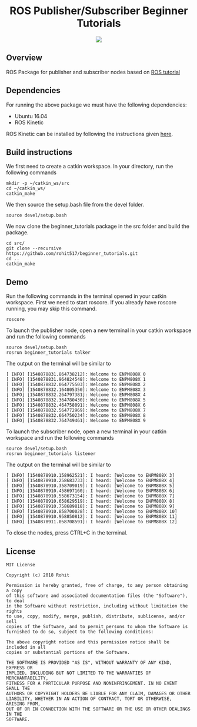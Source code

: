 <h1 align="center"> ROS Publisher/Subscriber Beginner Tutorials </h1>
<p align="center">
<a href='https://github.com/rohit517/beginner_tutorials/blob/master/LICENSE'><img src='https://img.shields.io/badge/license-MIT-blue.svg'/></a>
</p>

## Overview

ROS Package for publisher and subscriber nodes based on [ROS tutorial](http://wiki.ros.org/ROS/Tutorials/WritingPublisherSubscriber%28c%2B%2B%29) 

## Dependencies
For running the above package we must have the following dependencies:

- Ubuntu 16.04
- ROS Kinetic

ROS Kinetic can be installed by following the instructions given [here](http://wiki.ros.org/kinetic/Installation). 

## Build instructions

We first need to create a catkin workspace. In your directory, run the following commands
```
mkdir -p ~/catkin_ws/src
cd ~/catkin_ws/
catkin_make
```
We then source the setup.bash file from the devel folder.
```
source devel/setup.bash
```
We now clone the beginner_tutorials package in the src folder and build the package.
```
cd src/
git clone --recursive https://github.com/rohit517/beginner_tutorials.git
cd ..
catkin_make
```

## Demo

Run the following commands in the terminal opened in your catkin workspace. First we need to start roscore. If you already have
roscore running, you may skip this command.
```
roscore
```

To launch the publisher node, open a new terminal in your catkin workspace and run the following commands
```
source devel/setup.bash
rosrun beginner_tutorials talker
```

The output on the terminal will be similar to 
```
[ INFO] [1540878831.864738212]: Welcome to ENPM808X 0
[ INFO] [1540878831.964824548]: Welcome to ENPM808X 1
[ INFO] [1540878832.064775503]: Welcome to ENPM808X 2
[ INFO] [1540878832.164805350]: Welcome to ENPM808X 3
[ INFO] [1540878832.264797381]: Welcome to ENPM808X 4
[ INFO] [1540878832.364780430]: Welcome to ENPM808X 5
[ INFO] [1540878832.464758091]: Welcome to ENPM808X 6
[ INFO] [1540878832.564772969]: Welcome to ENPM808X 7
[ INFO] [1540878832.664750234]: Welcome to ENPM808X 8
[ INFO] [1540878832.764749461]: Welcome to ENPM808X 9
```

To launch the subscriber node, open a new terminal in your catkin workspace and run the following commands
```
source devel/setup.bash
rosrun beginner_tutorials listener
```

The output on the terminal will be similar to 
```
[ INFO] [1540878910.158962521]: I heard: [Welcome to ENPM808X 3]
[ INFO] [1540878910.258683733]: I heard: [Welcome to ENPM808X 4]
[ INFO] [1540878910.358709019]: I heard: [Welcome to ENPM808X 5]
[ INFO] [1540878910.458697160]: I heard: [Welcome to ENPM808X 6]
[ INFO] [1540878910.558673154]: I heard: [Welcome to ENPM808X 7]
[ INFO] [1540878910.658629519]: I heard: [Welcome to ENPM808X 8]
[ INFO] [1540878910.758689818]: I heard: [Welcome to ENPM808X 9]
[ INFO] [1540878910.858700028]: I heard: [Welcome to ENPM808X 10]
[ INFO] [1540878910.958850812]: I heard: [Welcome to ENPM808X 11]
[ INFO] [1540878911.058708591]: I heard: [Welcome to ENPM808X 12]
```

To close the nodes, press CTRL+C in the terminal.


## License
```
MIT License

Copyright (c) 2018 Rohit

Permission is hereby granted, free of charge, to any person obtaining a copy
of this software and associated documentation files (the "Software"), to deal
in the Software without restriction, including without limitation the rights
to use, copy, modify, merge, publish, distribute, sublicense, and/or sell
copies of the Software, and to permit persons to whom the Software is
furnished to do so, subject to the following conditions:

The above copyright notice and this permission notice shall be included in all
copies or substantial portions of the Software.

THE SOFTWARE IS PROVIDED "AS IS", WITHOUT WARRANTY OF ANY KIND, EXPRESS OR
IMPLIED, INCLUDING BUT NOT LIMITED TO THE WARRANTIES OF MERCHANTABILITY,
FITNESS FOR A PARTICULAR PURPOSE AND NONINFRINGEMENT. IN NO EVENT SHALL THE
AUTHORS OR COPYRIGHT HOLDERS BE LIABLE FOR ANY CLAIM, DAMAGES OR OTHER
LIABILITY, WHETHER IN AN ACTION OF CONTRACT, TORT OR OTHERWISE, ARISING FROM,
OUT OF OR IN CONNECTION WITH THE SOFTWARE OR THE USE OR OTHER DEALINGS IN THE
SOFTWARE.
```
